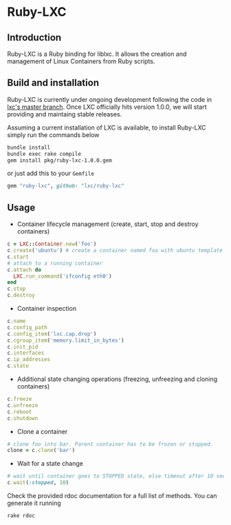 # Ruby-LXC

## Introduction

Ruby-LXC is a Ruby binding for liblxc. It allows the creation and management
of Linux Containers from Ruby scripts.

## Build and installation

Ruby-LXC is currently under ongoing development following the code in
[lxc's master branch](https://github.com/lxc/lxc/tree/master). Once LXC
officially hits version 1.0.0, we will start providing and maintaing stable
releases.

Assuming a current installation of LXC is available, to install Ruby-LXC
simply run the commands below

```sh
bundle install
bundle exec rake compile
gem install pkg/ruby-lxc-1.0.0.gem
```
or just add this to your ```Gemfile```
```ruby
gem "ruby-lxc", github: "lxc/ruby-lxc"
```

## Usage

- Container lifecycle management (create, start, stop and destroy containers)
```ruby
c = LXC::Container.new('foo')
c.create('ubuntu') # create a container named foo with ubuntu template
c.start
# attach to a running container
c.attach do
  LXC.run_command('ifconfig eth0')
end
c.stop
c.destroy
```

- Container inspection
```ruby
c.name
c.config_path
c.config_item('lxc.cap.drop')
c.cgroup_item('memory.limit_in_bytes')
c.init_pid
c.interfaces
c.ip_addresses
c.state
```

- Additional state changing operations (freezing, unfreezing and cloning
containers)
```ruby
c.freeze
c.unfreeze
c.reboot
c.shutdown
```

- Clone a container
```ruby
# clone foo into bar. Parent container has to be frozen or stopped.
clone = c.clone('bar')
```

- Wait for a state change
```ruby
# wait until container goes to STOPPED state, else timeout after 10 seconds
c.wait(:stopped, 10)
```

Check the provided rdoc documentation for a full list of methods. You can
generate it running
```sh
rake rdoc
```
